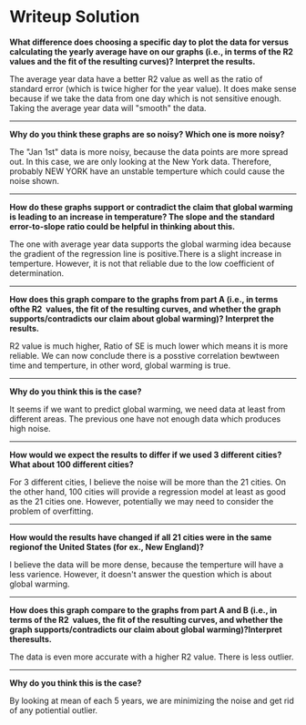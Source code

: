 # Writeup Solution

**What difference does choosing a specific day to plot the data for versus calculating the yearly average have on our graphs (i.e., in terms of the R2​ values and the fit of the resulting curves)? Interpret the results.**

The average year data have a better R2 value as well as the ratio of standard error (which is twice higher for the year value).
It does make sense because if we take the data from one day which is not sensitive enough. Taking the average year data will "smooth" the data.

----
**Why do you think these graphs are so noisy? Which one is more noisy?**

The "Jan 1st" data is more noisy, because the data points are more spread out. In this case, we are only looking at the New York data. Therefore, probably NEW YORK have an unstable temperture which could cause the noise shown.

----
**How do these graphs support or contradict the claim that global warming is leading to an increase in temperature? The slope and the standard error-to-slope ratio could be helpful in thinking about this.**

The one with average year data supports the global warming idea because the gradient of the regression line is positive.There is a slight increase in temperture. However, it is not that reliable due to the low coefficient of determination.

----
**How does this graph compare to the graphs from part A ​(i.e., in terms ofthe R2​ ​ values, the fit of the resulting curves, and whether the graph supports/contradicts our claim about global warming)? Interpret the results.**

R2 value is much higher, Ratio of SE is much lower which means it is more reliable. We can now conclude there is a posstive correlation bewtween time and temperture, in other word, global warming is true.

----
**Why do you think this is the case?**

It seems if we want to predict global warming, we need data at least from different areas. The previous one have not enough data which produces high noise.

-----
**How would we expect the results to differ if we used 3 different cities?What about 100 different cities?**

For 3 different cities, I believe the noise will be more than the 21 cities. On the other hand, 100 cities will provide a regression model at least as good as the 21 cities one. However, potentially  we may need to consider the problem of overfitting.

----
**How would the results have changed if all 21 cities were in the same regionof the United States (for ex., New England)?**

I believe the data will be more dense, because the temperture will have a less varience. However, it doesn't answer the question which is about global warming.

----
**How does this graph compare to the graphs from part A and B (​i.e., in terms of the R2​ ​ values, the fit of the resulting curves, and whether the graph supports/contradicts our claim about global warming)?Interpret theresults.**

The data is even more accurate with a higher R2 value. There is less outlier.

----
**Why do you think this is the case?**

By looking at mean of each 5 years, we are minimizing the noise and get rid of any potiential outlier.